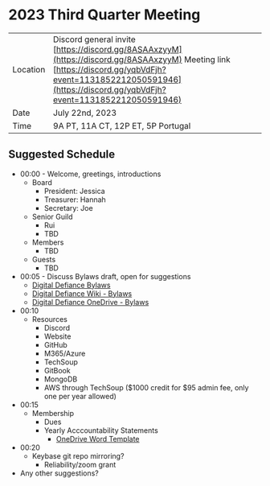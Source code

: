 # 2023 Third Quarter Meeting

|          |            |
|----------|------------|
| Location | Discord general invite [https://discord.gg/8ASAAxzyyM](https://discord.gg/8ASAAxzyyM) Meeting link [https://discord.gg/yqbVdFjh?event=1131852212050591946](https://discord.gg/yqbVdFjh?event=1131852212050591946)|
| Date     | July 22nd, 2023 |
| Time     | 9A PT, 11A CT, 12P ET, 5P Portugal |

## Suggested Schedule

- 00:00 - Welcome, greetings, introductions
  - Board
    - President: Jessica
    - Treasurer: Hannah
    - Secretary: Joe
  - Senior Guild
    - Rui
    - TBD
  - Members
    - TBD
  - Guests
    - TBD
- 00:05 - Discuss Bylaws draft, open for suggestions
  - [Digital Defiance Bylaws](https://digitaldefiance.org/bylaws)
  - [Digital Defiance Wiki - Bylaws](https://github.com/Digital-Defiance/Digital-Defiance/wiki/Bylaws)
  - [Digital Defiance OneDrive - Bylaws](https://digitaldefiance2-my.sharepoint.com/:w:/g/personal/jessica_digitaldefiance_org/EUCqhbtOOC9Knks90HWSHJ4BA9rBqzYwPh1kBmaqgcfrcw?e=bv65Nu)
- 00:10
  - Resources
    - Discord
    - Website
    - GitHub
    - M365/Azure
    - TechSoup
    - GitBook
    - MongoDB
    - AWS through TechSoup ($1000 credit for $95 admin fee, only one per year allowed)
- 00:15
  - Membership
    - Dues
    - Yearly Acccountability Statements
      - [OneDrive Word Template](https://digitaldefiance2-my.sharepoint.com/:w:/g/personal/jessica_digitaldefiance_org/EQ1TX6j4rfVOqREinRdclwQBFWSmnb7uBMY9ILW_itknsw?e=DqFsVD)
- 00:20
  - Keybase git repo mirroring?
    - Reliability/zoom grant
- Any other suggestions?
